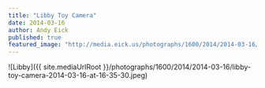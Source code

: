 ```yaml
---
title: "Libby Toy Camera"
date: 2014-03-16
author: Andy Eick
published: true
featured_image: "http://media.eick.us/photographs/1600/2014/2014-03-16/libby-toy-camera-2014-03-16-at-16-35-30.jpeg"
---
```

![Libby]({{ site.mediaUrlRoot }}/photographs/1600/2014/2014-03-16/libby-toy-camera-2014-03-16-at-16-35-30.jpeg)
